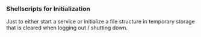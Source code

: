 ### Shellscripts for Initialization


Just to either start a service or initialize a file structure in temporary storage that is cleared when logging out / shutting down.
